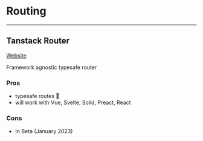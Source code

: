 # Routing

---

## Tanstack Router

[Website](https://tanstack.com/router/v1)

Framework agnostic typesafe router

### Pros

-   typesafe routes 🤯
-   will work with Vue, Svelte, Solid, Preact, React

### Cons

-   In Beta (January 2023)
